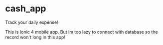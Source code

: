 # cash_app
Track your daily expense!

This is Ionic 4 mobile app. But im too lazy to connect with database so the record won't long in this app!
